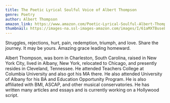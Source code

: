 ```yaml
---
title: The Poetic Lyrical Soulful Voice of Albert Thompson
genre: Poetry
author: Albert Thompson
amazon_link: https://www.amazon.com/Poetic-Lyrical-Soulful-Albert-Thompson/dp/1648950035/ref=sr_1_1?crid=1Z2Q2Z10AJ92M&keywords=9781648950032&qid=1643533181&sprefix=9781648950032%2Caps%2C244&sr=8-1
thumbnail: https://images-na.ssl-images-amazon.com/images/I/61aMXTBuseL.jpg
---
```

Struggles, rejections, hurt, pain, redemption, triumph, and love. Share the journey. It may be yours. Amazing grace leading homeward.

Albert Thompson, was born in Charleston, South Carolina, raised in New York City, lived in Albany, New York, relocated to Chicago, and presently resides in Cleveland, Tennessee. He attended Teachers College at Columbia University and also got his MA there. He also attended University of Albany for his BA and Education Opportunity Program. He is also affiliated with BMI, ASCAP, and other musical conservatories. He has written many articles and essays and is currently working on a Hollywood script.